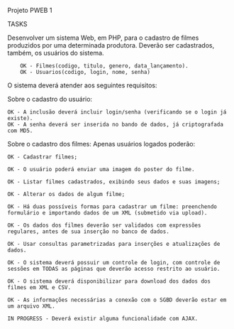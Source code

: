 Projeto PWEB 1

TASKS

Desenvolver um sistema Web, em PHP, para o cadastro de filmes produzidos por uma determinada produtora. Deverão ser cadastrados, também, os usuários do sistema.

        OK - Filmes(codigo, titulo, genero, data_lançamento).
        OK - Usuarios(codigo, login, nome, senha)

O sistema deverá atender aos seguintes requisitos:

Sobre o cadastro do usuário:

	OK - A inclusão deverá incluir login/senha (verificando se o login já existe).
	OK - A senha deverá ser inserida no bando de dados, já criptografada com MD5.

Sobre o cadastro dos filmes:
Apenas usuários logados poderão:
	
	OK - Cadastrar filmes;

	OK - O usuário poderá enviar uma imagem do poster do filme.
	
	OK - Listar filmes cadastrados, exibindo seus dados e suas imagens;
	
	OK - Alterar os dados de algum filme;
	
	OK - Há duas possíveis formas para cadastrar um filme: preenchendo formulário e importando dados de um XML (submetido via upload).
	
	OK - Os dados dos filmes deverão ser validados com expressões regulares, antes de sua inserção no banco de dados.
	
	OK - Usar consultas parametrizadas para inserções e atualizações de dados.
	
	OK - O sistema deverá possuir um controle de login, com controle de sessões em TODAS as páginas que deverão acesso restrito ao usuário.
	
	OK - O sistema deverá disponibilizar para download dos dados dos filmes em XML e CSV.
	
	OK - As informações necessárias a conexão com o SGBD deverão estar em um arquivo XML.
	
	IN PROGRESS - Deverá existir alguma funcionalidade com AJAX.